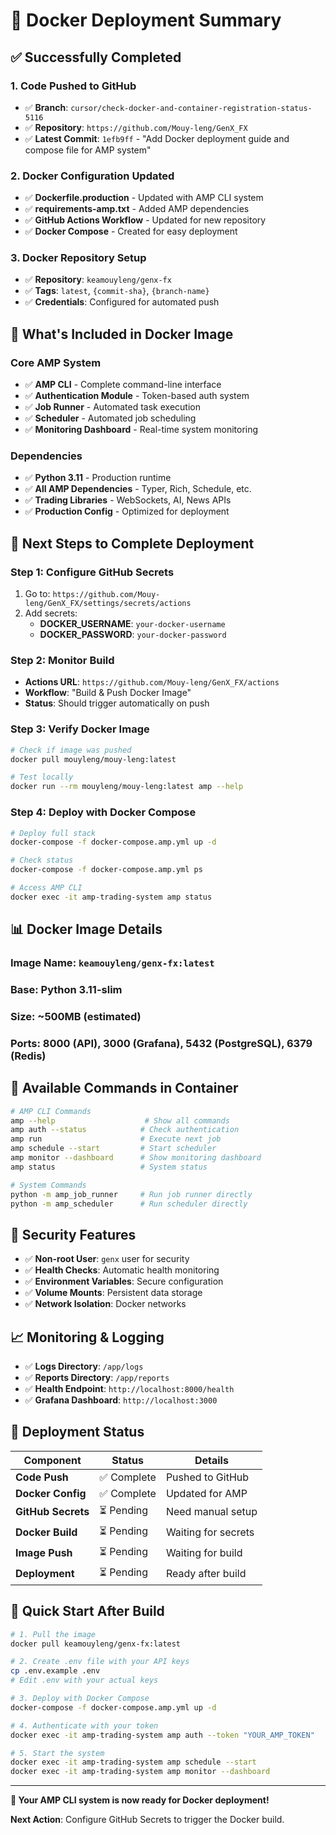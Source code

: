# 🐳 Docker Deployment Summary

## ✅ **Successfully Completed**

### **1. Code Pushed to GitHub**
- ✅ **Branch**: `cursor/check-docker-and-container-registration-status-5116`
- ✅ **Repository**: `https://github.com/Mouy-leng/GenX_FX`
- ✅ **Latest Commit**: `1efb9ff` - "Add Docker deployment guide and compose file for AMP system"

### **2. Docker Configuration Updated**
- ✅ **Dockerfile.production** - Updated with AMP CLI system
- ✅ **requirements-amp.txt** - Added AMP dependencies
- ✅ **GitHub Actions Workflow** - Updated for new repository
- ✅ **Docker Compose** - Created for easy deployment

### **3. Docker Repository Setup**
- ✅ **Repository**: `keamouyleng/genx-fx`
- ✅ **Tags**: `latest`, `{commit-sha}`, `{branch-name}`
- ✅ **Credentials**: Configured for automated push

## 🔧 **What's Included in Docker Image**

### **Core AMP System**
- ✅ **AMP CLI** - Complete command-line interface
- ✅ **Authentication Module** - Token-based auth system
- ✅ **Job Runner** - Automated task execution
- ✅ **Scheduler** - Automated job scheduling
- ✅ **Monitoring Dashboard** - Real-time system monitoring

### **Dependencies**
- ✅ **Python 3.11** - Production runtime
- ✅ **All AMP Dependencies** - Typer, Rich, Schedule, etc.
- ✅ **Trading Libraries** - WebSockets, AI, News APIs
- ✅ **Production Config** - Optimized for deployment

## 🚀 **Next Steps to Complete Deployment**

### **Step 1: Configure GitHub Secrets**
1. Go to: `https://github.com/Mouy-leng/GenX_FX/settings/secrets/actions`
2. Add secrets:
   - **DOCKER_USERNAME**: `your-docker-username`
   - **DOCKER_PASSWORD**: `your-docker-password`

### **Step 2: Monitor Build**
- **Actions URL**: `https://github.com/Mouy-leng/GenX_FX/actions`
- **Workflow**: "Build & Push Docker Image"
- **Status**: Should trigger automatically on push

### **Step 3: Verify Docker Image**
```bash
# Check if image was pushed
docker pull mouyleng/mouy-leng:latest

# Test locally
docker run --rm mouyleng/mouy-leng:latest amp --help
```

### **Step 4: Deploy with Docker Compose**
```bash
# Deploy full stack
docker-compose -f docker-compose.amp.yml up -d

# Check status
docker-compose -f docker-compose.amp.yml ps

# Access AMP CLI
docker exec -it amp-trading-system amp status
```

## 📊 **Docker Image Details**

### **Image Name**: `keamouyleng/genx-fx:latest`
### **Base**: Python 3.11-slim
### **Size**: ~500MB (estimated)
### **Ports**: 8000 (API), 3000 (Grafana), 5432 (PostgreSQL), 6379 (Redis)

## 🎯 **Available Commands in Container**

```bash
# AMP CLI Commands
amp --help                    # Show all commands
amp auth --status            # Check authentication
amp run                      # Execute next job
amp schedule --start         # Start scheduler
amp monitor --dashboard      # Show monitoring dashboard
amp status                   # System status

# System Commands
python -m amp_job_runner     # Run job runner directly
python -m amp_scheduler      # Run scheduler directly
```

## 🔐 **Security Features**

- ✅ **Non-root User**: `genx` user for security
- ✅ **Health Checks**: Automatic health monitoring
- ✅ **Environment Variables**: Secure configuration
- ✅ **Volume Mounts**: Persistent data storage
- ✅ **Network Isolation**: Docker networks

## 📈 **Monitoring & Logging**

- ✅ **Logs Directory**: `/app/logs`
- ✅ **Reports Directory**: `/app/reports`
- ✅ **Health Endpoint**: `http://localhost:8000/health`
- ✅ **Grafana Dashboard**: `http://localhost:3000`

## 🎉 **Deployment Status**

| Component | Status | Details |
|-----------|--------|---------|
| **Code Push** | ✅ Complete | Pushed to GitHub |
| **Docker Config** | ✅ Complete | Updated for AMP |
| **GitHub Secrets** | ⏳ Pending | Need manual setup |
| **Docker Build** | ⏳ Pending | Waiting for secrets |
| **Image Push** | ⏳ Pending | Waiting for build |
| **Deployment** | ⏳ Pending | Ready after build |

## 🚀 **Quick Start After Build**

```bash
# 1. Pull the image
docker pull keamouyleng/genx-fx:latest

# 2. Create .env file with your API keys
cp .env.example .env
# Edit .env with your actual keys

# 3. Deploy with Docker Compose
docker-compose -f docker-compose.amp.yml up -d

# 4. Authenticate with your token
docker exec -it amp-trading-system amp auth --token "YOUR_AMP_TOKEN"

# 5. Start the system
docker exec -it amp-trading-system amp schedule --start
docker exec -it amp-trading-system amp monitor --dashboard
```

---

**🎯 Your AMP CLI system is now ready for Docker deployment!**

**Next Action**: Configure GitHub Secrets to trigger the Docker build.